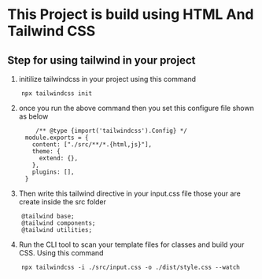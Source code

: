 # This Project is build using HTML And Tailwind CSS

## Step for using tailwind in your project
 1. initilize tailwindcss in your project using this command
```
    npx tailwindcss init

```
2. once you run the above command then you set this configure file shown as below

```
        /** @type {import('tailwindcss').Config} */
     module.exports = {
       content: ["./src/**/*.{html,js}"],
       theme: {
         extend: {},
       },
       plugins: [],
     }

```
3. Then write this tailwind directive in your input.css file those your are create inside the src folder

```
    @tailwind base;
    @tailwind components;
    @tailwind utilities;
```

4. Run the CLI tool to scan your template files for classes and build your CSS. Using this command

``` 
    npx tailwindcss -i ./src/input.css -o ./dist/style.css --watch

```

